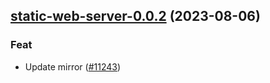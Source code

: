 

## [static-web-server-0.0.2](https://github.com/truecharts/charts/compare/static-web-server-0.0.1...static-web-server-0.0.2) (2023-08-06)

### Feat

- Update mirror ([#11243](https://github.com/truecharts/charts/issues/11243))
  
  